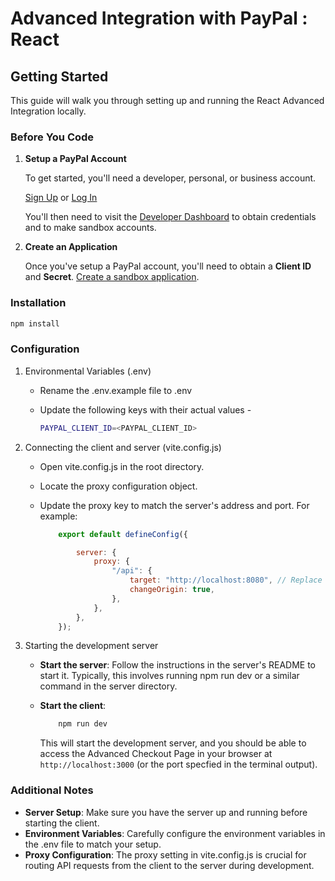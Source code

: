 # Advanced Integration with PayPal : React

## Getting Started

This guide will walk you through setting up and running the React Advanced Integration locally.

### Before You Code

1. **Setup a PayPal Account**

   To get started, you'll need a developer, personal, or business account.

   [Sign Up](https://www.paypal.com/signin/client?flow=provisionUser) or [Log In](https://www.paypal.com/signin?returnUri=https%253A%252F%252Fdeveloper.paypal.com%252Fdashboard&intent=developer)

   You'll then need to visit the [Developer Dashboard](https://developer.paypal.com/dashboard/) to obtain credentials and to make sandbox accounts.

2. **Create an Application**

   Once you've setup a PayPal account, you'll need to obtain a **Client ID** and **Secret**. [Create a sandbox application](https://developer.paypal.com/dashboard/applications/sandbox/create).

### Installation

```sh
npm install
```

### Configuration

1. Environmental Variables (.env)

    - Rename the .env.example file to .env
    - Update the following keys with their actual values -

      ```sh
      PAYPAL_CLIENT_ID=<PAYPAL_CLIENT_ID>
      ```

2. Connecting the client and server (vite.config.js)

    - Open vite.config.js in the root directory.
    - Locate the proxy configuration object.
    - Update the proxy key to match the server's address and port. For example:

        ```js
            export default defineConfig({

                server: {
                    proxy: {
                        "/api": {
                            target: "http://localhost:8080", // Replace with your server URL
                            changeOrigin: true,
                        },
                    },
                },
            });
        ```

3. Starting the development server

    - **Start the server**: Follow the instructions in the server's README to start it. Typically, this involves running npm run dev or a similar command in the server directory.

    - **Start the client**:

        ```sh
            npm run dev
        ```

        This will start the development server, and you should be able to access the Advanced Checkout Page in your browser at `http://localhost:3000` (or the port specfied in the terminal output).

### Additional Notes

- **Server Setup**: Make sure you have the server up and running before starting the client.
- **Environment Variables**: Carefully configure the environment variables in the .env file to match your setup.
- **Proxy Configuration**: The proxy setting in vite.config.js is crucial for routing API requests from the client to the server during development.
